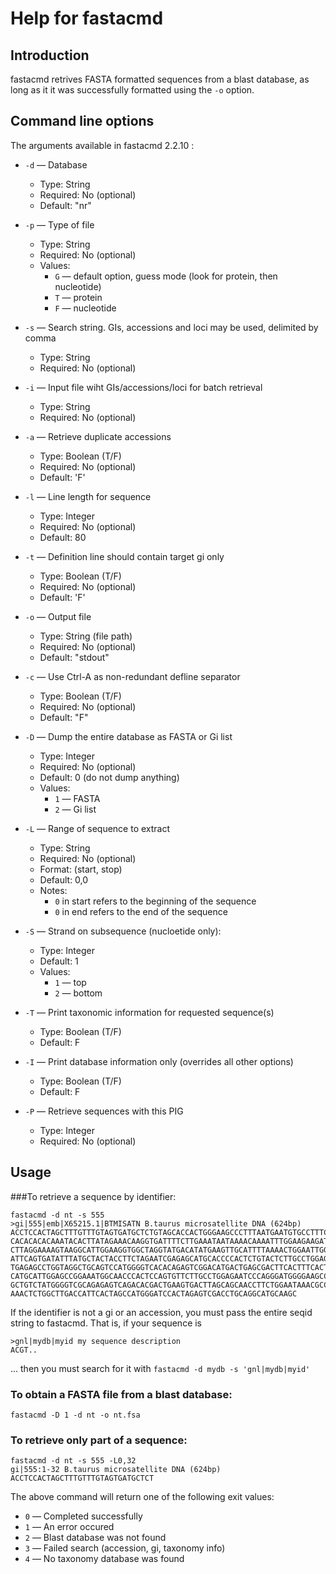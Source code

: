 # Help for fastacmd

## Introduction
fastacmd retrives FASTA formatted sequences from a blast database, as long as
it it was successfully formatted using the `-o` option.  

## Command line options
The arguments available in fastacmd 2.2.10 :

 * `-d` &mdash; Database
   * Type: String
   * Required: No (optional)
   * Default: "nr"
   
 * `-p` &mdash; Type of file
   * Type: String
   * Required: No (optional)
   * Values:
     * `G` &mdash; default option, guess mode (look for protein, then nucleotide)
     * `T` &mdash; protein
     * `F` &mdash; nucleotide
     
 * `-s` &mdash; Search string. GIs, accessions and loci may be used, delimited by comma
   * Type: String
   * Required: No (optional)
   
 * `-i` &mdash; Input file wiht GIs/accessions/loci for batch retrieval
   * Type: String
   * Required: No (optional)
   
 * `-a` &mdash; Retrieve duplicate accessions
    * Type: Boolean (T/F)
    * Required: No (optional)
    * Default: 'F'
    
 * `-l` &mdash; Line length for sequence
   * Type: Integer
   * Required: No (optional)
   * Default: 80
   
 * `-t` &mdash; Definition line should contain target gi only
   * Type: Boolean (T/F)
   * Required: No (optional)
   * Default: 'F'
   
 * `-o` &mdash; Output file
   * Type: String (file path)
   * Required: No (optional)
   * Default: "stdout"
   
 * `-c` &mdash; Use Ctrl-A as non-redundant defline separator
   * Type: Boolean (T/F)
   * Required: No (optional)
   * Default: "F"
   
 * `-D` &mdash; Dump the entire database as FASTA or Gi list
   * Type: Integer
   * Required: No (optional)
   * Default: 0 (do not dump anything)
   * Values:
     * `1` &mdash; FASTA
     * `2` &mdash; Gi list
     
 * `-L` &mdash; Range of sequence to extract
   * Type: String
   * Required: No (optional)
   * Format: (start, stop)
   * Default: 0,0
   * Notes:
     * `0` in start refers to the beginning of the sequence
     * `0` in end refers to the end of the sequence

 * `-S` &mdash; Strand on subsequence (nucloetide only):
   * Type: Integer
   * Default: 1
   * Values:
     * `1` &mdash; top
     * `2` &mdash; bottom
     
 * `-T` &mdash; Print taxonomic information for requested sequence(s)
   * Type: Boolean (T/F)
   * Default: F
   
 * `-I` &mdash; Print database information only (overrides all other options)
   * Type: Boolean (T/F)
   * Default: F
   
 * `-P` &mdash; Retrieve sequences with this PIG
   * Type: Integer
   * Required: No (optional)
 
 
## Usage
 
###To retrieve a sequence by identifier:
 
    fastacmd -d nt -s 555
    >gi|555|emb|X65215.1|BTMISATN B.taurus microsatellite DNA (624bp)
    ACCTCCACTAGCTTTGTTTGTAGTGATGCTCTGTAGCACCACTGGGAAGCCCTTTAATGAATGTGCCTTTCCGCAAATCA
    CACACACACAAATACACTTATAGAAACAAGGTGATTTTCTTGAAATAATAAAACAAAATTTGGAAGAAGATTTTTACTGT
    CTTAGGAAAAGTAAGGCATTGGAAGGTGGCTAGGTATGACATATGAAGTTGCATTTTAAAACTGGAATTGGACAACTGAT
    ATTCAGTGATATTTATGCTACTACCTTCTAGAATCGAGAGCATGCACCCCACTCTGTACTCTTGCCTGGAGAATCCATGA
    TGAGAGCCTGGTAGGCTGCAGTCCATGGGGTCACACAGAGTCGGACATGACTGAGCGACTTCACTTTCACTTTTCAATTT
    CATGCATTGGAGCCGGAAATGGCAACCCACTCCAGTGTTCTTGCCTGGAGAATCCCAGGGATGGGGAAGCCTGGTGGGCT
    GCTGTCTATGGGGTCGCAGAGAGTCAGACACGACTGAAGTGACTTAGCAGCAACCTTCTGGAATAAACGCCTCAGGCTTT
    AAACTCTGGCTTGACCATTCACTAGCCATGGGATCCACTAGAGTCGACCTGCAGGCATGCAAGC
 
If the identifier is not a gi or an accession, you must pass the entire seqid
string to fastacmd. That is, if your sequence is
 
    >gnl|mydb|myid my sequence description
    ACGT..
 
... then you must search for it with `fastacmd -d mydb -s 'gnl|mydb|myid'`
 
### To obtain a FASTA file from a blast database:
 
`fastacmd -D 1 -d nt -o nt.fsa`
 
### To retrieve only part of a sequence:
 
    fastacmd -d nt -s 555 -L0,32
    gi|555:1-32 B.taurus microsatellite DNA (624bp)
    ACCTCCACTAGCTTTGTTTGTAGTGATGCTCT
 
The above command will return one of the following exit values:
 - `0` &mdash; Completed successfully
 - `1` &mdash; An error occured
 - `2` &mdash; Blast database was not found
 - `3` &mdash; Failed search (accession, gi, taxonomy info)
 - `4` &mdash; No taxonomy database was found
 

